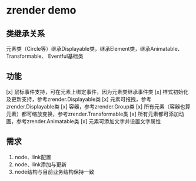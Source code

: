 # zrender demo
## 类继承关系
元素类（Circle等）继承Displayable类，继承Element类，继承Animatable、 Transformable、 Eventful基础类
## 功能
[x] 鼠标事件支持，可在元素上绑定事件，因为元素类继承事件类
[x] 样式初始化及更新支持，参考zrender.Displayable类
[x] 元素可拖拽，参考zrender.Displayable类
[x] 容器，参考zrender.Group类
[x] 所有元素（容器也算元素）都可缩放变换，参考zrender.Transformable类
[x] 所有元素都可添加动画，参考zrender.Animatable类
[x] 元素可添加文字并设置文字属性
## 需求
1. node、link配置
2. node、link添加与更新
3. node结构与目前业务结构保持一致